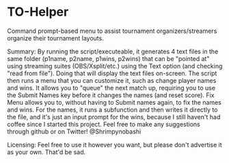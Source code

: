 # TO-Helper
Command prompt-based menu to assist tournament organizers/streamers organize their tournament layouts.

Summary:
  By running the script/executeable, it generates 4 text files in the same folder (p1name, p2name, p1wins, p2wins) that can be "pointed at" using streaming suites (OBS/Xsplit/etc.) using the Text option (and checking "read from file"). Doing that will display the text files on-screen. The script then runs a menu that you can customize it, such as change player names and wins. It allows you to "queue" the next match up, requiring you to use the Submit Names key before it changes the names (and reset score).
  Fix Menu allows you to, without having to Submit names again, to fix the names and wins. For the names, it runs a subfunction and then writes it directly to the file, and it's just an input prompt for the wins, because I still haven't had coffee since I started this project.
  Feel free to make any suggestions through github or on Twitter! @Shrimpynobashi

Licensing:
  Feel free to use it however you want, but please don't advertise it as your own. That'd be sad.
